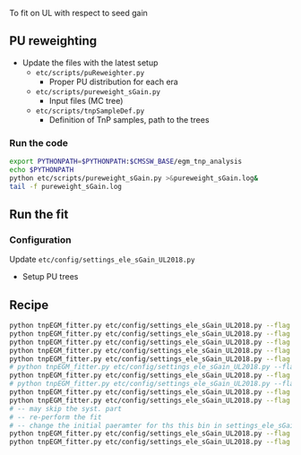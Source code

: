 To fit on UL with respect to seed gain

## PU reweighting

* Update the files with the latest setup
  * `etc/scripts/puReweighter.py`
    * Proper PU distribution for each era
  * `etc/scripts/pureweight_sGain.py`
    * Input files (MC tree)
  * `etc/scripts/tnpSampleDef.py`
    * Definition of TnP samples, path to the trees

### Run the code

```bash
export PYTHONPATH=$PYTHONPATH:$CMSSW_BASE/egm_tnp_analysis
echo $PYTHONPATH
python etc/scripts/pureweight_sGain.py >&pureweight_sGain.log&
tail -f pureweight_sGain.log
```



## Run the fit

### Configuration

Update `etc/config/settings_ele_sGain_UL2018.py`

* Setup PU trees



## Recipe

```bash
python tnpEGM_fitter.py etc/config/settings_ele_sGain_UL2018.py --flag mediumID --checkBins
python tnpEGM_fitter.py etc/config/settings_ele_sGain_UL2018.py --flag mediumID --createBins
python tnpEGM_fitter.py etc/config/settings_ele_sGain_UL2018.py --flag mediumID --createHists >&createHists.log& tail -f createHists.log
python tnpEGM_fitter.py etc/config/settings_ele_sGain_UL2018.py --flag mediumID --doFit
python tnpEGM_fitter.py etc/config/settings_ele_sGain_UL2018.py --flag mediumID --doFit --mcSig --altSig
# python tnpEGM_fitter.py etc/config/settings_ele_sGain_UL2018.py --flag mediumID --doFit --mcSig --addGaus --altSig
python tnpEGM_fitter.py etc/config/settings_ele_sGain_UL2018.py --flag mediumID --doFit  --altSig
# python tnpEGM_fitter.py etc/config/settings_ele_sGain_UL2018.py --flag mediumID --doFit  --altSig --addGaus
python tnpEGM_fitter.py etc/config/settings_ele_sGain_UL2018.py --flag mediumID --doFit  --altBkg
python tnpEGM_fitter.py etc/config/settings_ele_sGain_UL2018.py --flag mediumID --doFit  --altSigBkg
# -- may skip the syst. part
# -- re-perform the fit
# -- change the initial paeramter for ths this bin in settings_ele_sGain_UL2018.py as well
python tnpEGM_fitter.py etc/config/settings_ele_sGain_UL2018.py --flag mediumID --doFit --iBin ib
python tnpEGM_fitter.py etc/config/settings_ele_sGain_UL2018.py --flag mediumID --sumUp

```

